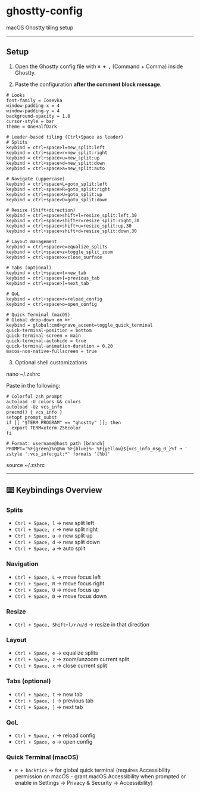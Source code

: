 # ghostty-config
macOS Ghostty tiling setup

---

## Setup

1. Open the Ghostty config file with **`⌘ + ,`** (Command + Comma) inside Ghostty.

2. Paste the configuration **after the comment block message**. 

```
# Looks
font-family = Iosevka
window-padding-x = 4
window-padding-y = 4
background-opacity = 1.0
cursor-style = bar
theme = OneHalfDark

# Leader-based tiling (Ctrl+Space as leader)
# Splits
keybind = ctrl+space>l=new_split:left
keybind = ctrl+space>r=new_split:right
keybind = ctrl+space>u=new_split:up
keybind = ctrl+space>d=new_split:down
keybind = ctrl+space>a=new_split:auto

# Navigate (uppercase)
keybind = ctrl+space>L=goto_split:left
keybind = ctrl+space>R=goto_split:right
keybind = ctrl+space>U=goto_split:up
keybind = ctrl+space>D=goto_split:down

# Resize (Shift+direction)
keybind = ctrl+space>shift+l=resize_split:left,30
keybind = ctrl+space>shift+r=resize_split:right,30
keybind = ctrl+space>shift+u=resize_split:up,30
keybind = ctrl+space>shift+d=resize_split:down,30

# Layout management
keybind = ctrl+space>e=equalize_splits
keybind = ctrl+space>z=toggle_split_zoom
keybind = ctrl+space>x=close_surface

# Tabs (optional)
keybind = ctrl+space>t=new_tab
keybind = ctrl+space>[=previous_tab
keybind = ctrl+space>]=next_tab

# QoL
keybind = ctrl+space>r=reload_config
keybind = ctrl+space>o=open_config

# Quick Terminal (macOS)
# Global drop-down on ⌘+`
keybind = global:cmd+grave_accent=toggle_quick_terminal
quick-terminal-position = bottom
quick-terminal-screen = main
quick-terminal-autohide = true
quick-terminal-animation-duration = 0.20
macos-non-native-fullscreen = true
```
3. Optional shell customizations

nano ~/.zshrc

Paste in the following:
```
# Colorful zsh prompt
autoload -U colors && colors
autoload -Uz vcs_info
precmd() { vcs_info }
setopt prompt_subst
if [[ "$TERM_PROGRAM" == "ghostty" ]]; then
  export TERM=xterm-256color
fi

# Format: username@host path [branch]
PROMPT='%F{green}%n@%m %F{blue}%~ %F{yellow}${vcs_info_msg_0_}%f ➜ '
zstyle ':vcs_info:git:*' formats '[%b]'
```
source ~/.zshrc


---

## ⌨️ Keybindings Overview

### Splits

* `Ctrl + Space, l` → new split left
* `Ctrl + Space, r` → new split right
* `Ctrl + Space, u` → new split up
* `Ctrl + Space, d` → new split down
* `Ctrl + Space, a` → auto split

### Navigation

* `Ctrl + Space, L` → move focus left
* `Ctrl + Space, R` → move focus right
* `Ctrl + Space, U` → move focus up
* `Ctrl + Space, D` → move focus down

### Resize

* `Ctrl + Space, Shift+l/r/u/d` → resize in that direction

### Layout

* `Ctrl + Space, e` → equalize splits
* `Ctrl + Space, z` → zoom/unzoom current split
* `Ctrl + Space, x` → close current split

### Tabs (optional)

* `Ctrl + Space, t` → new tab
* `Ctrl + Space, [` → previous tab
* `Ctrl + Space, ]` → next tab

### QoL

* `Ctrl + Space, r` → reload config
* `Ctrl + Space, o` → open config

### Quick Terminal (macOS)

* `⌘ + backtick` → for global quick terminal (requires Accessibility permission on macOS - grant macOS Accessibility when prompted or enable in Settings → Privacy & Security → Accessibility)
